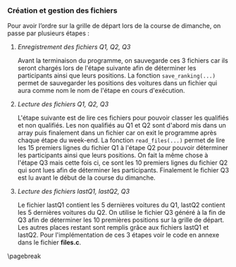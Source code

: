 ### Création et gestion des fichiers 

Pour avoir l’ordre sur la grille de départ lors de la course de dimanche, on passe par plusieurs étapes : 

1. _Enregistrement des fichiers Q1, Q2, Q3_

    Avant la terminaison du programme, on sauvegarde ces 3 fichiers car ils seront chargés lors de l'étape suivante 
    afin de déterminer les participants ainsi que leurs positions. La fonction `save_ranking(...)` permet de sauvegarder les 
    positions des voitures dans un fichier qui aura comme nom le nom de l'étape en cours d'exécution. 

2. _Lecture des fichiers Q1, Q2, Q3_

    L'étape suivante est de lire ces fichiers pour pouvoir classer les qualifiés et non qualifiés. Les non qualifiés au Q1 
    et Q2 sont d'abord mis dans un array puis finalement dans un fichier car on exit le programme après chaque étape 
    du week-end. La fonction `read_files(...)` permet de lire les 15 premiers lignes du fichier Q1 à l'étape Q2 
    pour pouvoir déterminer les participants ainsi que leurs positions. On fait la même chose à l'étape Q3 mais cette fois ci, ce sont
    les 10 premiers lignes du fichier Q2 qui sont lues afin de déterminer les participants. Finalement le fichier Q3 
    est lu avant le début de la course du dimanche.
    
3. _Lecture des fichiers lastQ1, lastQ2, Q3_
    
    Le fichier lastQ1 contient les 5 dernières voitures du Q1, lastQ2 contient les 5 dernières voitures du Q2. On utilise le 
    fichier Q3 généré à la fin de Q3 afin de déterminer les 10 premières positions sur la grille de départ. Les 
    autres places restant sont remplis grâce aux fichiers lastQ1 et lastQ2. Pour l'implémentation de ces 3 étapes voir 
    le code en annexe dans le fichier **files.c**. 
    
\pagebreak 